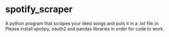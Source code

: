 # spotify_scraper
A python program that scrapes your liked songs and puts it in a .txt file.\n
Please install spotipy, oauth2 and pandas libraries in order for code to work. 
